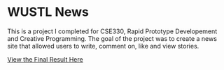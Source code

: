 # WUSTL News
This is a project I completed for CSE330, Rapid Prototype Developement and Creative Programming. The goal of the project was to create a news site that allowed users to write, comment on, like and view stories. 

[View the Final Result Here](http://ec2-18-188-161-77.us-east-2.compute.amazonaws.com/~austintolani/newsWebsite/main.php)
